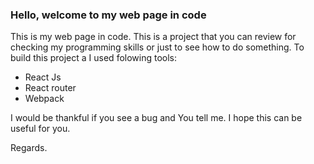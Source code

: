### Hello, welcome to my web page in code
This is my web page in code. This is a project that you can review for checking my programming skills or just to see how to do something. To build this project a I used folowing tools:

- React Js
- React router
- Webpack

I would be thankful if you see a bug and You tell me. I hope this can be useful for you.

Regards.